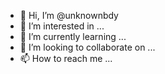 - 👋 Hi, I’m @unknownbdy
- 👀 I’m interested in ...
- 🌱 I’m currently learning ...
- 💞️ I’m looking to collaborate on ...
- 📫 How to reach me ...

<!---
unknownbdy/unknownbdy is a ✨ special ✨ repository because its `README.md` (this file) appears on your GitHub profile.
You can click the Preview link to take a look at your changes.
--->
